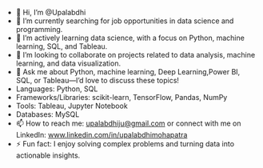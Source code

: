 - 👋 Hi, I’m @Upalabdhi
- 🔭 I’m currently searching for job opportunities in data science and programming.
- 🌱 I’m actively learning data science, with a focus on Python, machine learning, SQL, and Tableau.
- 👯 I’m looking to collaborate on projects related to data analysis, machine learning, and data visualization.
- 💬 Ask me about Python, machine learning, Deep Learning,Power BI, SQL, or Tableau—I’d love to discuss these topics!
- Languages: Python, SQL
- Frameworks/Libraries: scikit-learn, TensorFlow, Pandas, NumPy
- Tools: Tableau, Jupyter Notebook
- Databases: MySQL
- 📫 How to reach me: upalabdhiju@gmail.com or connect with me on LinkedIn: www.linkedin.com/in/upalabdhimohapatra
- ⚡ Fun fact: I enjoy solving complex problems and turning data into actionable insights.

<!---
Upalabdhi/Upalabdhi is a ✨ special ✨ repository because its `README.md` (this file) appears on your GitHub profile.
You can click the Preview link to take a look at your changes.
--->
